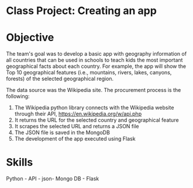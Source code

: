 # Class Project: Creating an app

#  Objective 

The team's goal was to develop a basic app with geography information of all countries that can be used in schools to teach kids the most important geographical facts 
about each country. For example, the app will show the Top 10 geographical features (i.e., mountains, rivers, lakes, canyons, forests) of the selected geographical region.

The data source was the Wikipedia site. The procurement process is the following:

1. The Wikipedia python library connects with the Wikipedia website through their API, https://en.wikipedia.org/w/api.php
2. It returns the URL for the selected country and geographical feature
3. It scrapes the selected URL and returns a JSON file
4. The JSON file is saved in the MongoDB
5. The development of the app executed using Flask




#  Skills
Python - API - json- Mongo DB - Flask
